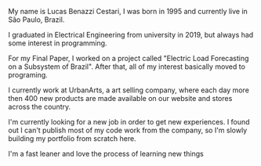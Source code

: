 My name is Lucas Benazzi Cestari, I was born in 1995 and currently live in São Paulo, Brazil.

I graduated in Electrical Engineering from university in 2019, but always had some interest in programming.

For my Final Paper, I worked on a project called "Electric Load Forecasting on a Subsystem of Brazil". After that, all of my interest basically moved to programing.

I currently work at UrbanArts, a art selling company, where each day more then 400 new products are made available on our website and stores across the country.

I'm currently looking for a new job in order to get new experiences. I found out I can't publish most of my code work from the company, so I'm slowly building my portfolio from scratch here.

I'm a fast leaner and love the process of learning new things
